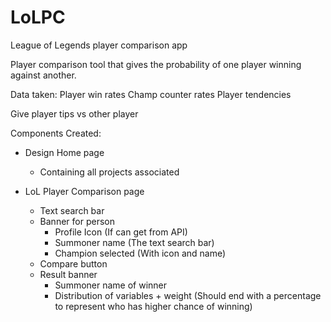 # LoLPC
League of Legends player comparison app


Player comparison tool that gives the probability of one player winning against another.

Data taken:
Player win rates
Champ counter rates
Player tendencies

Give player tips vs other player


Components Created:
- Design Home page
  - Containing all projects associated

- LoL Player Comparison page
  - Text search bar
  - Banner for person
    - Profile Icon (If can get from API)
    - Summoner name (The text search bar)
    - Champion selected (With icon and name)
  - Compare button
  - Result banner
    - Summoner name of winner
    - Distribution of variables + weight (Should end with a percentage to represent who has higher chance of winning)
